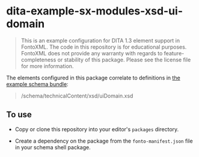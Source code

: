 # dita-example-sx-modules-xsd-ui-domain

> This is an example configuration for DITA 1.3 element support in FontoXML. The code in this repository is for
  educational purposes. FontoXML does not provide any warranty with regards to feature-completeness or stability of this
  package. Please see the license file for more information.

The elements configured in this package correlate to definitions in [the example schema bundle](
https://github.com/fontoxml/dita-example-schema-bundle):

> /schema/technicalContent/xsd/uiDomain.xsd

## To use

- Copy or clone this repository into your editor's `packages` directory.

- Create a dependency on the package from the `fonto-manifest.json` file in your schema shell package.
